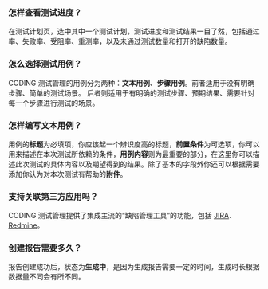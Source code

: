 ### 怎样查看测试进度？
在测试计划页，选中其中一个测试计划，测试进度和测试结果一目了然，包括通过率、失败率、受阻率、重测率，以及未通过测试数量和打开的缺陷数量。

### 怎么选择测试用例？
CODING 测试管理的用例分为两种：**文本用例**、**步骤用例**。前者适用于没有明确步骤、简单的测试场景。 后者则适用于有明确的测试步骤、预期结果、需要针对每一个步骤进行测试的场景。

### 怎样编写文本用例？
用例的**标题**为必填项，你应该起一个辨识度高的标题，**前置条件**为可选项，你可以用来描述在本次测试所依赖的条件，**用例内容**则为最重要的部分，在这里你可以描述此次测试的具体内容以及期望得到的结果。除了基本的字段外你还可以根据需要添加你认为对本次测试有帮助的**附件**。

### 支持关联第三方应用吗？
CODING 测试管理提供了集成主流的“缺陷管理工具”的功能，包括 [JIRA](https://www.atlassian.com/software/jira)、[Redmine](https://www.redmine.org/)。

### 创建报告需要多久？
报告创建成功后，状态为**生成中**，是因为生成报告需要一定的时间，生成时长根据数据量不同会有所不同。